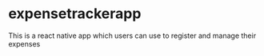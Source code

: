 # expensetrackerapp
This is a react native app which users can use to register and manage their expenses
